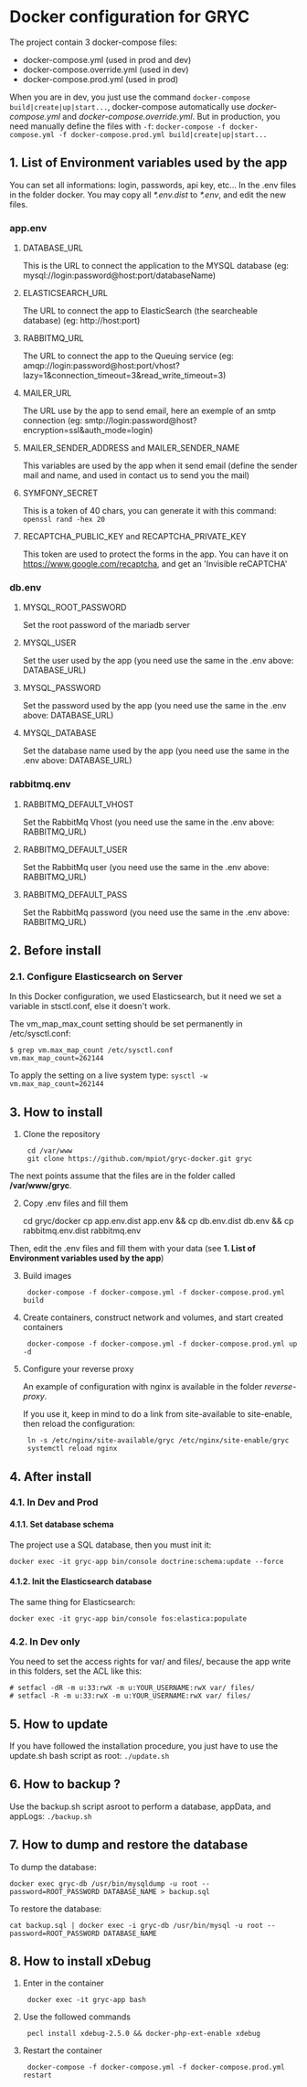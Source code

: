 # Docker configuration for GRYC

The project contain 3 docker-compose files:
- docker-compose.yml (used in prod and dev)
- docker-compose.override.yml (used in dev)
- docker-compose.prod.yml (used in prod)

When you are in dev, you just use the command `docker-compose build|create|up|start...`, docker-compose automatically use *docker-compose.yml* and *docker-compose.override.yml*.
But in production, you need manually define the files with `-f`: `docker-compose -f docker-compose.yml -f docker-compose.prod.yml build|create|up|start...`

## 1. List of Environment variables used by the app

You can set all informations: login, passwords, api key, etc... In the .env files in the folder docker.
You may copy all *\*.env.dist* to *\*.env*, and edit the new files.

### app.env

1. DATABASE_URL

    This is the URL to connect the application to the MYSQL database (eg: mysql://login:password@host:port/databaseName)

2. ELASTICSEARCH_URL

    The URL to connect the app to ElasticSearch (the searcheable database) (eg: http://host:port)

3. RABBITMQ_URL

    The URL to connect the app to the Queuing service (eg: amqp://login:password@host:port/vhost?lazy=1&connection_timeout=3&read_write_timeout=3)

4. MAILER_URL

    The URL use by the app to send email, here an exemple of an smtp connection (eg: smtp://login:password@host?encryption=ssl&auth_mode=login)

5. MAILER_SENDER_ADDRESS and MAILER_SENDER_NAME

    This variables are used by the app when it send email (define the sender mail and name, and used in contact us to send you the mail)

6. SYMFONY_SECRET

    This is a token of 40 chars, you can generate it with this command: `openssl rand -hex 20`

7. RECAPTCHA_PUBLIC_KEY and RECAPTCHA_PRIVATE_KEY

    This token are used to protect the forms in the app.
    You can have it on https://www.google.com/recaptcha, and get an 'Invisible reCAPTCHA'

### db.env

1. MYSQL_ROOT_PASSWORD

    Set the root password of the mariadb server

2. MYSQL_USER

    Set the user used by the app (you need use the same in the .env above: DATABASE_URL)

3. MYSQL_PASSWORD

    Set the password used by the app (you need use the same in the .env above: DATABASE_URL)

4. MYSQL_DATABASE

    Set the database name used by the app (you need use the same in the .env above: DATABASE_URL)

### rabbitmq.env

1. RABBITMQ_DEFAULT_VHOST

    Set the RabbitMq Vhost (you need use the same in the .env above: RABBITMQ_URL)

2. RABBITMQ_DEFAULT_USER

    Set the RabbitMq user (you need use the same in the .env above: RABBITMQ_URL)

3. RABBITMQ_DEFAULT_PASS

    Set the RabbitMq password (you need use the same in the .env above: RABBITMQ_URL)

## 2. Before install

### 2.1. Configure Elasticsearch on Server
In this Docker configuration, we used Elasticsearch, but it need we set a variable in stsctl.conf, else it doesn't work.

The vm_map_max_count setting should be set permanently in /etc/sysctl.conf:

    $ grep vm.max_map_count /etc/sysctl.conf
    vm.max_map_count=262144
    
To apply the setting on a live system type: `sysctl -w vm.max_map_count=262144`

## 3. How to install

1. Clone the repository

        cd /var/www
        git clone https://github.com/mpiot/gryc-docker.git gryc

The next points assume that the files are in the folder called **/var/www/gryc**.

2. Copy .env files and fill them

    cd gryc/docker
    cp app.env.dist app.env && cp db.env.dist db.env && cp rabbitmq.env.dist rabbitmq.env

Then, edit the .env files and fill them with your data (see **1. List of Environment variables used by the app**)

3. Build images

        docker-compose -f docker-compose.yml -f docker-compose.prod.yml build
    
4. Create containers, construct network and volumes, and start created containers 

        docker-compose -f docker-compose.yml -f docker-compose.prod.yml up -d

5. Configure your reverse proxy

    An example of configuration with nginx is available in the folder *reverse-proxy*.

    If you use it, keep in mind to do a link from site-available to site-enable, then reload the configuration:

        ln -s /etc/nginx/site-available/gryc /etc/nginx/site-enable/gryc
        systemctl reload nginx

## 4. After install

### 4.1. In Dev and Prod

#### 4.1.1. Set database schema
The project use a SQL database, then you must init it:

    docker exec -it gryc-app bin/console doctrine:schema:update --force

#### 4.1.2. Init the Elasticsearch database
The same thing for Elasticsearch:

    docker exec -it gryc-app bin/console fos:elastica:populate

### 4.2. In Dev only
You need to set the access rights for var/ and files/, because the app write in this folders, set the ACL like this:

    # setfacl -dR -m u:33:rwX -m u:YOUR_USERNAME:rwX var/ files/
    # setfacl -R -m u:33:rwX -m u:YOUR_USERNAME:rwX var/ files/

## 5. How to update

If you have followed the installation procedure, you just have to use the update.sh bash script as root: `./update.sh`

## 6. How to backup ?

Use the backup.sh script asroot to perform a database, appData, and appLogs: `./backup.sh`

## 7. How to dump and restore the database

To dump the database:

    docker exec gryc-db /usr/bin/mysqldump -u root --password=ROOT_PASSWORD DATABASE_NAME > backup.sql

To restore the database:

    cat backup.sql | docker exec -i gryc-db /usr/bin/mysql -u root --password=ROOT_PASSWORD DATABASE_NAME

## 8. How to install xDebug

1. Enter in the container

        docker exec -it gryc-app bash
    
2. Use the followed commands

        pecl install xdebug-2.5.0 && docker-php-ext-enable xdebug

3. Restart the container

        docker-compose -f docker-compose.yml -f docker-compose.prod.yml restart
